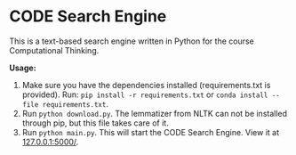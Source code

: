 # CODE Search Engine

This is a text-based search engine written in Python for the course Computational Thinking.

**Usage:**
1. Make sure you have the dependencies installed (requirements.txt is provided). Run: `pip install -r requirements.txt` or `conda install --file requirements.txt`.
2. Run `python download.py`. The lemmatizer from NLTK can not be installed through pip, but this file takes care of it.
3. Run `python main.py`. This will start the CODE Search Engine. View it at [127.0.0.1:5000/](http://127.0.0.1:5000/).

